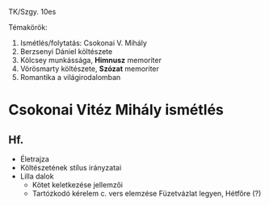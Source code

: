 TK/Szgy. 10es

Témakörök:
1. Ismétlés/folytatás: Csokonai V. Mihály
2. Berzsenyi Dániel költészete
3. Kölcsey munkássága, **Himnusz** memoriter
4. Vörösmarty költészete, **Szózat** memoriter
5. Romantika a világirodalomban

# Csokonai Vitéz Mihály ismétlés
## Hf.
- Életrajza
- Költészetének stílus irányzatai
- Lilla dalok
  - Kötet keletkezése jellemzői
  - Tartózkodó kérelem c. vers elemzése
Füzetvázlat legyen, Hétfőre (?)
## 